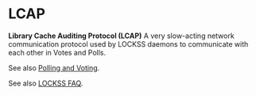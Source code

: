 LCAP
====

**Library Cache Auditing Protocol (LCAP)** A very slow-acting network communication protocol used by LOCKSS daemons to communicate with each other in Votes and Polls. 

See also [Polling and Voting](/public-documentation/MetaArchive-Cooperative/Knowledge-Base/Polling-and-Voting).

See also [LOCKSS FAQ](https://www.lockss.org/about/frequently-asked-questions#lcap).

